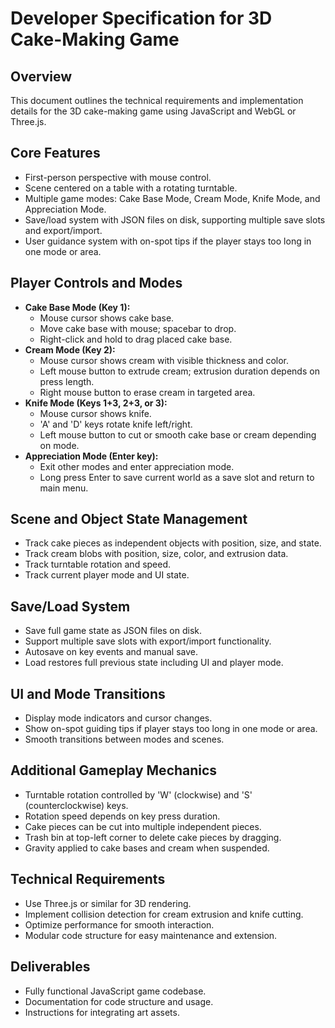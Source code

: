 # Developer Specification for 3D Cake-Making Game

## Overview
This document outlines the technical requirements and implementation details for the 3D cake-making game using JavaScript and WebGL or Three.js.

## Core Features
- First-person perspective with mouse control.
- Scene centered on a table with a rotating turntable.
- Multiple game modes: Cake Base Mode, Cream Mode, Knife Mode, and Appreciation Mode.
- Save/load system with JSON files on disk, supporting multiple save slots and export/import.
- User guidance system with on-spot tips if the player stays too long in one mode or area.

## Player Controls and Modes
- **Cake Base Mode (Key 1):**
  - Mouse cursor shows cake base.
  - Move cake base with mouse; spacebar to drop.
  - Right-click and hold to drag placed cake base.
- **Cream Mode (Key 2):**
  - Mouse cursor shows cream with visible thickness and color.
  - Left mouse button to extrude cream; extrusion duration depends on press length.
  - Right mouse button to erase cream in targeted area.
- **Knife Mode (Keys 1+3, 2+3, or 3):**
  - Mouse cursor shows knife.
  - 'A' and 'D' keys rotate knife left/right.
  - Left mouse button to cut or smooth cake base or cream depending on mode.
- **Appreciation Mode (Enter key):**
  - Exit other modes and enter appreciation mode.
  - Long press Enter to save current world as a save slot and return to main menu.

## Scene and Object State Management
- Track cake pieces as independent objects with position, size, and state.
- Track cream blobs with position, size, color, and extrusion data.
- Track turntable rotation and speed.
- Track current player mode and UI state.

## Save/Load System
- Save full game state as JSON files on disk.
- Support multiple save slots with export/import functionality.
- Autosave on key events and manual save.
- Load restores full previous state including UI and player mode.

## UI and Mode Transitions
- Display mode indicators and cursor changes.
- Show on-spot guiding tips if player stays too long in one mode or area.
- Smooth transitions between modes and scenes.

## Additional Gameplay Mechanics
- Turntable rotation controlled by 'W' (clockwise) and 'S' (counterclockwise) keys.
- Rotation speed depends on key press duration.
- Cake pieces can be cut into multiple independent pieces.
- Trash bin at top-left corner to delete cake pieces by dragging.
- Gravity applied to cake bases and cream when suspended.

## Technical Requirements
- Use Three.js or similar for 3D rendering.
- Implement collision detection for cream extrusion and knife cutting.
- Optimize performance for smooth interaction.
- Modular code structure for easy maintenance and extension.

## Deliverables
- Fully functional JavaScript game codebase.
- Documentation for code structure and usage.
- Instructions for integrating art assets.